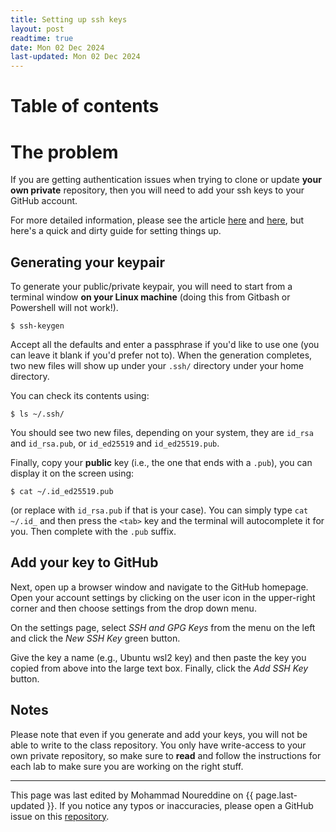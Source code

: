 ```yaml
---
title: Setting up ssh keys
layout: post
readtime: true
date: Mon 02 Dec 2024
last-updated: Mon 02 Dec 2024
---
```


# Table of contents

# The problem

If you are getting authentication issues when trying to clone or update **your
own private** repository, then you will need to add your ssh keys to your
GitHub account.

For more detailed information, please see the article [here](https://docs.github.com/en/authentication/connecting-to-github-with-ssh/generating-a-new-ssh-key-and-adding-it-to-the-ssh-agent)
and [here](https://docs.github.com/en/authentication/connecting-to-github-with-ssh/adding-a-new-ssh-key-to-your-github-account), but here's a quick and dirty guide for setting things up.

## Generating your keypair

To generate your public/private keypair, you will need to start from a
terminal window **on your Linux machine** (doing this from Gitbash or
Powershell will not work!).

```shell
$ ssh-keygen
```

Accept all the defaults and enter a passphrase if you'd like to use one (you
can leave it blank if you'd prefer not to). When the generation completes, two
new files will show up under your `.ssh/` directory under your home directory.

You can check its contents using:

```shell
$ ls ~/.ssh/
```

You should see two new files, depending on your system, they are `id_rsa` and
`id_rsa.pub`, or `id_ed25519` and `id_ed25519.pub`.

Finally, copy your **public** key (i.e., the one that ends with a `.pub`), you
can display it on the screen using:

```shell
$ cat ~/.id_ed25519.pub
```

(or replace with `id_rsa.pub` if that is your case). You can simply type `cat
~/.id_` and then press the `<tab>` key and the terminal will autocomplete it
for you. Then complete with the `.pub` suffix.

## Add your key to GitHub

Next, open up a browser window and navigate to the GitHub homepage. Open your
account settings by clicking on the user icon in the upper-right corner and
then choose settings from the drop down menu.

On the settings page, select _SSH and GPG Keys_ from the menu on the left and
click the _New SSH Key_ green button.

Give the key a name (e.g., Ubuntu wsl2 key) and then paste the key you copied
from above into the large text box. Finally, click the _Add SSH Key_ button.

## Notes

Please note that even if you generate and add your keys, you will not be able
to write to the class repository. You only have write-access to your own
private repository, so make sure to **read** and follow the instructions for
each lab to make sure you are working on the right stuff.

---

This page was last edited by Mohammad Noureddine on {{ page.last-updated }}. If
you notice any typos or inaccuracies, please open a GitHub issue on this
[repository]({{site.gh_repository_url}}).

